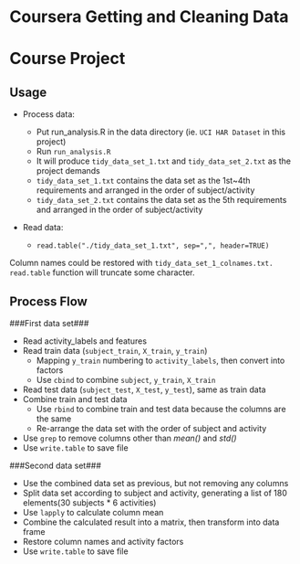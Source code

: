 Coursera Getting and Cleaning Data 
==================================
Course Project
==============

Usage
-----
- Process data:
	* Put run_analysis.R in the data directory (ie. ```UCI HAR Dataset``` in this project)
	* Run ```run_analysis.R```
	* It will produce ```tidy_data_set_1.txt``` and ```tidy_data_set_2.txt``` as the project demands
	* ```tidy_data_set_1.txt``` contains the data set as the 1st~4th requirements and arranged in the order of subject/activity
	* ```tidy_data_set_2.txt``` contains the data set as the 5th requirements and arranged in the order of subject/activity
	
- Read data:
	* ```read.table("./tidy_data_set_1.txt", sep=",", header=TRUE)```
	
Column names could be restored with ```tidy_data_set_1_colnames.txt.``` <br>
```read.table``` function will truncate some character. <br>


Process Flow
------------

###First data set###
- Read activity_labels and features
- Read train data (```subject_train```, ```X_train```, ```y_train```)
	* Mapping ```y_train``` numbering to ```activity_labels```, then convert into factors
	* Use ```cbind``` to combine ```subject```, ```y_train```, ```X_train```
- Read test data (```subject_test```, ```X_test```, ```y_test```), same as train data
- Combine train and test data
	* Use ```rbind``` to combine train and test data because the columns are the same
	* Re-arrange the data set with the order of subject and activity
- Use ```grep``` to remove columns other than *mean()* and *std()*
- Use ```write.table``` to save file

###Second data set###
- Use the combined data set as previous, but not removing any columns
- Split data set according to subject and activity, generating a list of 180 elements(30 subjects * 6 activities)
- Use ```lapply``` to calculate column mean
- Combine the calculated result into a matrix, then transform into data frame
- Restore column names and activity factors
- Use ```write.table``` to save file

